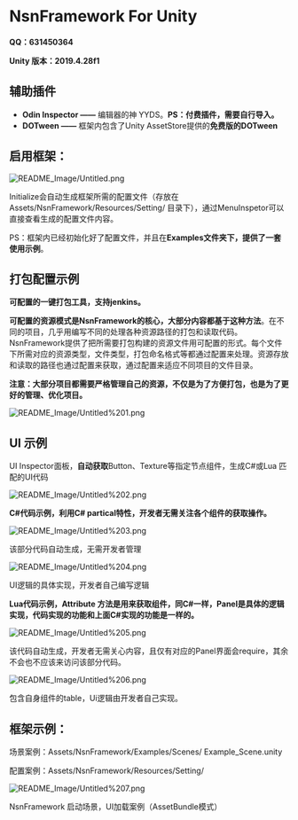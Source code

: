 # NsnFramework For Unity

**QQ：631450364**

**Unity 版本：2019.4.28f1**

## 辅助插件

- **Odin Inspector ——** 编辑器的神 YYDS。**PS：付费插件，需要自行导入。**
- **DOTween ——** 框架内包含了Unity AssetStore提供的**免费版的DOTween**

## 启用框架：

![README_Image/Untitled.png](README_Image/Untitled.png)

Initialize会自动生成框架所需的配置文件（存放在Assets/NsnFramework/Resources/Setting/ 目录下），通过MenuInspetor可以直接查看生成的配置文件内容。

PS：框架内已经初始化好了配置文件，并且在**Examples文件夹下，提供了一套使用示例**。

## 打包配置示例

**可配置的一键打包工具，支持jenkins。**

**可配置的资源模式是NsnFramework的核心，大部分内容都基于这种方法**。在不同的项目，几乎用编写不同的处理各种资源路径的打包和读取代码。NsnFramework提供了把所需要打包构建的资源文件用可配置的形式。每个文件下所需对应的资源类型，文件类型，打包命名格式等都通过配置来处理。资源存放和读取的路径也通过配置来获取，通过配置来适应不同项目的文件目录。

**注意：大部分项目都需要严格管理自己的资源，不仅是为了方便打包，也是为了更好的管理、优化项目。**

![README_Image/Untitled%201.png](README_Image/Untitled%201.png)

## **UI 示例**

UI Inspector面板，**自动获取**Button、Texture等指定节点组件，生成C#或Lua 匹配的UI代码

![README_Image/Untitled%202.png](README_Image/Untitled%202.png)

**C#代码示例，利用C# partical特性，开发者无需关注各个组件的获取操作。**

![README_Image/Untitled%203.png](README_Image/Untitled%203.png)

该部分代码自动生成，无需开发者管理

![README_Image/Untitled%204.png](README_Image/Untitled%204.png)

UI逻辑的具体实现，开发者自己编写逻辑

**Lua代码示例，Attribute 方法是用来获取组件，同C#一样，Panel是具体的逻辑实现，代码实现的功能和上面C#实现的功能是一样的。**

![README_Image/Untitled%205.png](README_Image/Untitled%205.png)

该代码自动生成，开发者无需关心内容，且仅有对应的Panel界面会require，其余不会也不应该来访问该部分代码。

![README_Image/Untitled%206.png](README_Image/Untitled%206.png)

包含自身组件的table，Ui逻辑由开发者自己实现。

## 框架示例：

场景案例：Assets/NsnFramework/Examples/Scenes/ Example_Scene.unity

配置案例：Assets/NsnFramework/Resources/Setting/

![README_Image/Untitled%207.png](README_Image/Untitled%207.png)

NsnFramework 启动场景，UI加载案例（AssetBundle模式）